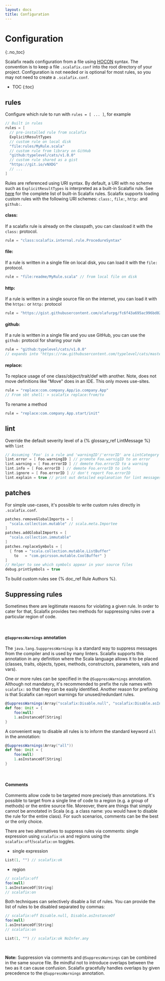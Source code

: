 ```yaml
---
layout: docs
title: Configuration
---
```


# Configuration
{:.no_toc}


Scalafix reads configuration from a file using
[HOCON](https://github.com/typesafehub/config) syntax.
The convention is to keep a file `.scalafix.conf` into the root directory of your project.
Configuration is not needed or is optional for most rules, so you may not need to create a `.scalafix.conf`.

* TOC
{:toc}

## rules
Configure which rule to run with `rules = [ ... ]`, for example

```scala
// Built in rules
rules = [
  // pre-installed rule from scalafix
  ExplicitResultTypes
  // custom rule on local disk
  "file:rules/MyRule.scala"
  // custom rule from library on GitHub
  "github:typelevel/cats/v1.0.0"
  // custom rule shared as a gist
  "https://git.io/vNXDG"
  // ...
]
```

Rules are referenced using URI syntax.
By default, a URI with no scheme such as `ExplicitResultTypes`
is interpreted as a built-in Scalafix rule.
See [here](rules) for the complete list of built-in Scalafix rules.
Scalafix supports loading custom rules with the following URI schemes:
`class:`, `file:`, `http:` and `github:`.

#### class:
If a scalafix rule is already on the classpath, you can classload it with the `class:` protocol.

```scala
rule = "class:scalafix.internal.rule.ProcedureSyntax"
```

#### file:
If a rule is written in a single file on local disk, you can load it with the `file:` protocol.

```scala
rule = "file:readme/MyRule.scala" // from local file on disk
```

#### http:
If a rule is written in a single source file on the internet, you can load it with the `https:`
or `http:` protocol

```scala
rule = "https://gist.githubusercontent.com/olafurpg/fc6f43a695ac996bd02000f45ed02e63/raw/f5fe47495c9b6e3ce0960b766ffa75be6d6768b2/DummyRule.scala"
```

#### github:
If a rule is written in a single file and you use GitHub, you can use the `github:` protocol for
sharing your rule

```scala
rule = "github:typelevel/cats/v1.0.0"
// expands into "https://raw.githubusercontent.com/typelevel/cats/master/scalafix/rules/src/main/scala/fix/Cats_v1_0_0.scala"
```

#### replace:

To replace usage of one class/object/trait/def with another.
Note, does not move definitions like "Move" does in an IDE. This
only moves use-sites.

```scala
rule = "replace:com.company.App/io.company.App"
// From sbt shell: > scalafix replace:from/to
```

To rename a method

```scala
rule = "replace:com.company.App.start/init"
```

## lint
Override the default severity level of a {% glossary_ref LintMessage %} with `lint`

```scala
// Assuming 'Foo' is a rule and 'warningID'/'errorID' are LintCategory IDs.
lint.error = [ Foo.warningID ] // promote Foo.warnigID to an error
lint.warning = [ Foo.errorID ] // demote Foo.errorID to a warning
lint.info = [ Foo.errorID ] // demote Foo.errorID to info
lint.ignore = [ Foo.errorID ] // don't report Foo.errorID
lint.explain = true // print out detailed explanation for lint messages.
```

## patches
For simple use-cases, it's possible to write custom rules directly in `.scalafix.conf`.

```scala
patches.removeGlobalImports = [
  "scala.collection.mutable" // scala.meta.Importee
]
patches.addGlobalImports = [
  "scala.collection.immutable"
]
patches.replaceSymbols = [
  { from = "scala.collection.mutable.ListBuffer"
    to   = "com.geirsson.mutable.CoolBuffer" }
]
// Helper to see which symbols appear in your source files
debug.printSymbols = true
```

To build custom rules see {% doc_ref Rule Authors %}.


## Suppressing rules

Sometimes there are legitimate reasons for violating a given rule. In order to cater for that, Scalafix provides 
two methods for suppressing rules over a particular region of code. 

&nbsp;

#### `@SuppressWarnings` annotation
The `java.lang.SupppressWarnings` is a standard way to suppress messages from the compiler and is used by many linters. 
Scalafix supports this annotation in any definition where the Scala language allows it to be placed (classes, traits, 
objects, types, methods, constructors, parameters, vals and vars).

One or more rules can be specified in the `@SuppressWarnings` annotation. Although not mandatory, it's recommended
to prefix the rule names with `scalafix:` so that they can be easily identified. Another reason for prefixing is that 
Scalafix can report warnings for unused/redundant rules.

```scala
@SuppressWarnings(Array("scalafix:Disable.null", "scalafix:Disable.asInstanceOf"))
def foo: Unit = {
    foo(null)
    1.asInstanceOf[String]
}
```

A convenient way to disable all rules is to inform the standard keyword `all` in the annotation:

```scala
@SuppressWarnings(Array("all"))
def foo: Unit = {
    foo(null)
    1.asInstanceOf[String]
}
```

&nbsp;

#### Comments

Comments allow code to be targeted more precisely than annotations. It's possible to target from a single line of code to a 
region (e.g. a group of methods) or the entire source file. Moreover, there are things that simply cannot be annotated 
in Scala (e.g. a class name: you would have to disable the rule for the entire class). For such scenarios, comments 
can be the best or the only choice.

There are two alternatives to suppress rules via comments: single expression using `scalafix:ok` and regions using the 
`scalafix:off`/`scalafix:on` toggles.

- single expression

```scala
List(1, "") // scalafix:ok
```


- region

```scala
// scalafix:off
foo(null)
1.asInstanceOf[String]
// scalafix:on
```


Both techniques can selectively disable a list of rules. You can provide the list of rules to be disabled separated by 
commas:

```scala
// scalafix:off Disable.null, Disable.asInstanceOf
foo(null)
1.asInstanceOf[String]
// scalafix:on
```

```scala
List(1, "") // scalafix:ok NoInfer.any
```

&nbsp;

**Note:** Suppression via comments and `@SuppressWarnings` can be combined in the same source file. Be mindful not to 
introduce overlaps between the two as it can cause confusion. Scalafix gracefully handles overlaps by given 
precedence to the `@SuppressWarnings` annotation.